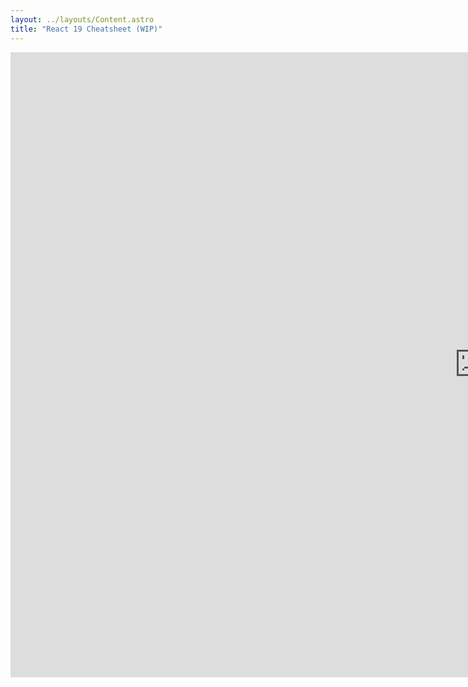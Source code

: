 ```yaml
---
layout: ../layouts/Content.astro
title: "React 19 Cheatsheet (WIP)"
---
```


<div className="grid place-content-center">
  <iframe
        src="https://link.excalidraw.com/readonly/CSYYVWwqoHslPeBzuKlz?darkMode=true"
        width="1500px%"
        height="1000px"
        style="border: none;">
  </iframe>
</div>